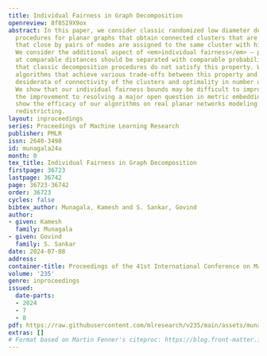 ```yaml
---
title: Individual Fairness in Graph Decomposition
openreview: 8f8SI9X9ox
abstract: In this paper, we consider classic randomized low diameter decomposition
  procedures for planar graphs that obtain connected clusters that are cohesive in
  that close by pairs of nodes are assigned to the same cluster with high probability.
  We consider the additional aspect of <em>individual fairness</em> – pairs of nodes
  at comparable distances should be separated with comparable probability. We show
  that classic decomposition procedures do not satisfy this property. We present novel
  algorithms that achieve various trade-offs between this property and additional
  desiderata of connectivity of the clusters and optimality in number of clusters.
  We show that our individual fairness bounds may be difficult to improve by tying
  the improvement to resolving a major open question in metric embeddings. We finally
  show the efficacy of our algorithms on real planar networks modeling Congressional
  redistricting.
layout: inproceedings
series: Proceedings of Machine Learning Research
publisher: PMLR
issn: 2640-3498
id: munagala24a
month: 0
tex_title: Individual Fairness in Graph Decomposition
firstpage: 36723
lastpage: 36742
page: 36723-36742
order: 36723
cycles: false
bibtex_author: Munagala, Kamesh and S. Sankar, Govind
author:
- given: Kamesh
  family: Munagala
- given: Govind
  family: S. Sankar
date: 2024-07-08
address:
container-title: Proceedings of the 41st International Conference on Machine Learning
volume: '235'
genre: inproceedings
issued:
  date-parts:
  - 2024
  - 7
  - 8
pdf: https://raw.githubusercontent.com/mlresearch/v235/main/assets/munagala24a/munagala24a.pdf
extras: []
# Format based on Martin Fenner's citeproc: https://blog.front-matter.io/posts/citeproc-yaml-for-bibliographies/
---
```

